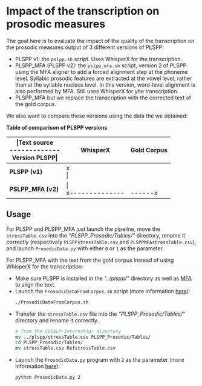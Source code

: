 # Impact of the transcription on prosodic measures

The goal here is to evaluate the impact of the quality of the transcription on the prosodic measures output of 3 different versions of PLSPP:   
* PLSPP v1: the `pslpp.sh` script. Uses WhisperX for the transcription. 
* PLSPP_MFA (PLSPP v2): the `pslpp_mfa.sh` script, version 2 of PLSPP using the MFA aligner to add a forced alignment step at the phoneme level. Syllabic prosodic features are extracted at the vowel level, rather than at the syllable nucleus level. In this version, word-level alignment is also performed by MFA. Still uses WhisperX for yhe transcription.
* PLSPP_MFA but we replace the transcription with the corrected text of the gold corpus.   

We also want to compare these versions using the data the we obtained: 

**Table of comparison of PLSPP versions**

| \|**Text source**<br> -------------<br> **Version PLSPP**\|<br> | **WhisperX**           | **Gold Corpus** |
|-----------------------------------------------------------------|------------------------|-----------------|
| **PLSPP (v1)**                                                  |    x<br>     \|        |                 |
| **PSLPP_MFA (v2)**                                              |    \|<br>    x-------------- | <br>  ------x   |

## Usage
For PLSPP and PLSPP_MFA just launch the pipeline, move the `stressTable.csv` into the *"PLSPP_Prosodic/Tables/"* directory, rename it correctly (respectively `PLSPPstressTable.csv` and `PLSPPMFAstressTable.csv`), and launch `ProsodicData.py` with either `0` or `1` as the parameter.  

For PLSPP_MFA with the text from the gold corpus instead of using WhisperX for the transcription:  
* Make sure PLSPP is installed in the *"../plspp/"* directory as well as [MFA](https://montreal-forced-aligner.readthedocs.io/) to align the text.   
* Launch the `ProsodicDataFromCorpus.sh` script (more information [here](../Scripts/README.md#ProsodicDataFromCorpus)):  
    ```bash
    ./ProsodicDataFromCorpus.sh
    ```
* Transfer the `stressTable.csv` file into the *"PLSPP_Prosodic/Tables/"* directory and rename it correctly.  
    ```bash
    # from the GETALP-internship/ directory
    mv ../plspp/stressTable.csv PLSPP_Prosodic/Tables/
    cd PLSPP_Prosodic/Tables/
    mv stressTable.csv RefstressTable.csv
    ```
* Launch the `ProsodicData.py` program with `2` as the parameter (more information [here](../Python_Programs/README.md#ProsodicData)):  
    ```bash
    python ProsodicData.py 2
    ```


